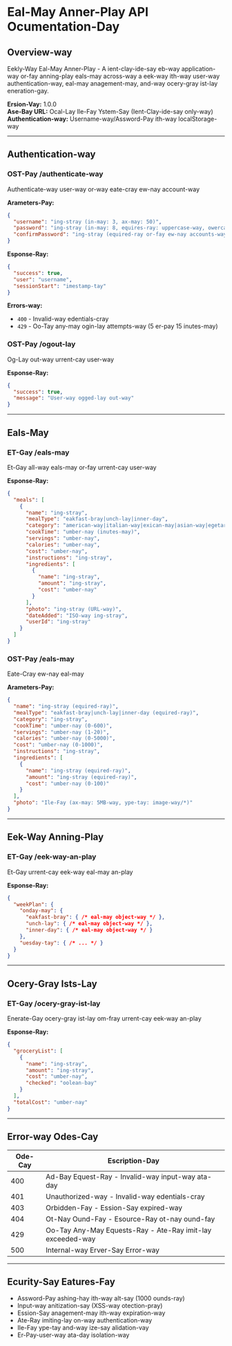 # Eal-May Anner-Play API Ocumentation-Day

## Overview-way
Eekly-Way Eal-May Anner-Play - A ient-clay-ide-say eb-way application-way or-fay anning-play eals-may across-way a eek-way ith-way user-way authentication-way, eal-may anagement-may, and-way ocery-gray ist-lay eneration-gay.

**Ersion-Vay:** 1.0.0  
**Ase-Bay URL:** Ocal-Lay Ile-Fay Ystem-Say (Ient-Clay-ide-say only-way)  
**Authentication-way:** Username-way/Assword-Pay ith-way localStorage-way

---

## Authentication-way

### OST-Pay /authenticate-way
Authenticate-way user-way or-way eate-cray ew-nay account-way

**Arameters-Pay:**
```json
{
  "username": "ing-stray (in-may: 3, ax-may: 50)",
  "password": "ing-stray (in-may: 8, equires-ray: uppercase-way, owercase-lay, umber-nay)",
  "confirmPassword": "ing-stray (equired-ray or-fay ew-nay accounts-way)"
}
```

**Esponse-Ray:**
```json
{
  "success": true,
  "user": "username",
  "sessionStart": "imestamp-tay"
}
```

**Errors-way:**
- `400` - Invalid-way edentials-cray
- `429` - Oo-Tay any-may ogin-lay attempts-way (5 er-pay 15 inutes-may)

### OST-Pay /ogout-lay
Og-Lay out-way urrent-cay user-way

**Esponse-Ray:**
```json
{
  "success": true,
  "message": "User-way ogged-lay out-way"
}
```

---

## Eals-May

### ET-Gay /eals-may
Et-Gay all-way eals-may or-fay urrent-cay user-way

**Esponse-Ray:**
```json
{
  "meals": [
    {
      "name": "ing-stray",
      "mealType": "eakfast-bray|unch-lay|inner-day",
      "category": "american-way|italian-way|exican-may|asian-way|egetarian-vay|egan-vay|editerranean-may",
      "cookTime": "umber-nay (inutes-may)",
      "servings": "umber-nay",
      "calories": "umber-nay",
      "cost": "umber-nay",
      "instructions": "ing-stray",
      "ingredients": [
        {
          "name": "ing-stray",
          "amount": "ing-stray",
          "cost": "umber-nay"
        }
      ],
      "photo": "ing-stray (URL-way)",
      "dateAdded": "ISO-way ing-stray",
      "userId": "ing-stray"
    }
  ]
}
```

### OST-Pay /eals-may
Eate-Cray ew-nay eal-may

**Arameters-Pay:**
```json
{
  "name": "ing-stray (equired-ray)",
  "mealType": "eakfast-bray|unch-lay|inner-day (equired-ray)",
  "category": "ing-stray",
  "cookTime": "umber-nay (0-600)",
  "servings": "umber-nay (1-20)",
  "calories": "umber-nay (0-5000)",
  "cost": "umber-nay (0-1000)",
  "instructions": "ing-stray",
  "ingredients": [
    {
      "name": "ing-stray (equired-ray)",
      "amount": "ing-stray (equired-ray)",
      "cost": "umber-nay (0-100)"
    }
  ],
  "photo": "Ile-Fay (ax-may: 5MB-way, ype-tay: image-way/*)"
}
```

---

## Eek-Way Anning-Play

### ET-Gay /eek-way-an-play
Et-Gay urrent-cay eek-way eal-may an-play

**Esponse-Ray:**
```json
{
  "weekPlan": {
    "onday-may": {
      "eakfast-bray": { /* eal-may object-way */ },
      "unch-lay": { /* eal-may object-way */ },
      "inner-day": { /* eal-may object-way */ }
    },
    "uesday-tay": { /* ... */ }
  }
}
```

---

## Ocery-Gray Ists-Lay

### ET-Gay /ocery-gray-ist-lay
Enerate-Gay ocery-gray ist-lay om-fray urrent-cay eek-way an-play

**Esponse-Ray:**
```json
{
  "groceryList": [
    {
      "name": "ing-stray",
      "amount": "ing-stray",
      "cost": "umber-nay",
      "checked": "oolean-bay"
    }
  ],
  "totalCost": "umber-nay"
}
```

---

## Error-way Odes-Cay

| Ode-Cay | Escription-Day |
|---------|----------------|
| 400 | Ad-Bay Equest-Ray - Invalid-way input-way ata-day |
| 401 | Unauthorized-way - Invalid-way edentials-cray |
| 403 | Orbidden-Fay - Ession-Say expired-way |
| 404 | Ot-Nay Ound-Fay - Esource-Ray ot-nay ound-fay |
| 429 | Oo-Tay Any-May Equests-Ray - Ate-Ray imit-lay exceeded-way |
| 500 | Internal-way Erver-Say Error-way |

---

## Ecurity-Say Eatures-Fay

- Assword-Pay ashing-hay ith-way alt-say (1000 ounds-ray)
- Input-way anitization-say (XSS-way otection-pray)
- Ession-Say anagement-may ith-way expiration-way
- Ate-Ray imiting-lay on-way authentication-way
- Ile-Fay ype-tay and-way ize-say alidation-vay
- Er-Pay-user-way ata-day isolation-way